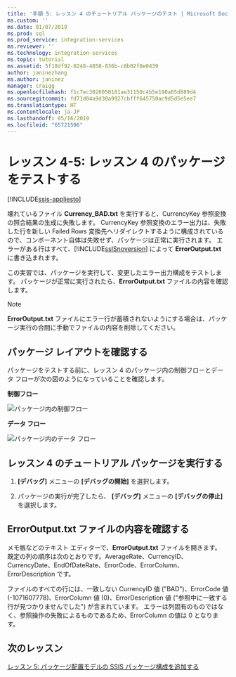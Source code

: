 ```yaml
---
title: '手順 5: レッスン 4 のチュートリアル パッケージのテスト | Microsoft Docs'
ms.custom: ''
ms.date: 01/07/2019
ms.prod: sql
ms.prod_service: integration-services
ms.reviewer: ''
ms.technology: integration-services
ms.topic: tutorial
ms.assetid: 5f18df92-0248-4858-836b-c8b02f0e0439
author: janinezhang
ms.author: janinez
manager: craigg
ms.openlocfilehash: f1c7ec3026050181ae31150c4b5e190a65d889d4
ms.sourcegitcommit: fd71d04a9d30a9927cbfff645750ac9d5d5e5ee7
ms.translationtype: HT
ms.contentlocale: ja-JP
ms.lasthandoff: 05/16/2019
ms.locfileid: "65721506"
---
```

# <a name="lesson-4-5-test-the-lesson-4-package"></a>レッスン 4-5: レッスン 4 のパッケージをテストする

[!INCLUDE[ssis-appliesto](../includes/ssis-appliesto-ssvrpluslinux-asdb-asdw-xxx.md)]



壊れているファイル **Currency_BAD.txt** を実行すると、CurrencyKey 参照変換の照合結果の生成に失敗します。 CurrencyKey 参照変換のエラー出力は、失敗した行を新しい Failed Rows 変換先へリダイレクトするように構成されているので、コンポーネント自体は失敗せず、パッケージは正常に実行されます。 エラーがある行はすべて、[!INCLUDE[ssISnoversion](../includes/ssisnoversion-md.md)] によって **ErrorOutput.txt** に書き込まれます。  
  
この実習では、パッケージを実行して、変更したエラー出力構成をテストします。 パッケージが正常に実行されたら、**ErrorOutput.txt** ファイルの内容を確認します。  
  
> [!NOTE]  
> **ErrorOutput.txt** ファイルにエラー行が蓄積されないようにする場合は、パッケージ実行の合間に手動でファイルの内容を削除してください。  
  
## <a name="check-the-package-layout"></a>パッケージ レイアウトを確認する  
パッケージをテストする前に、レッスン 4 のパッケージ内の制御フローとデータ フローが次の図のようになっていることを確認します。 
  
**制御フロー**  
  
![パッケージ内の制御フロー](../integration-services/media/task4lesson2control.gif "パッケージ内の制御フロー")  
  
**データ フロー**  
  
![パッケージ内のデータ フロー](../integration-services/media/task5lesson5data.gif "パッケージ内のデータ フロー")  
  
## <a name="run-the-lesson-4-tutorial-package"></a>レッスン 4 のチュートリアル パッケージを実行する  
  
1.  **[デバッグ]** メニューの **[デバッグの開始]** を選択します。  
  
2.  パッケージの実行が完了したら、 **[デバッグ]** メニューの **[デバッグの停止]** を選択します。  
  
## <a name="view-the-contents-of-the-erroroutputtxt-file"></a>ErrorOutput.txt ファイルの内容を確認する  
  
メモ帳などのテキスト エディターで、**ErrorOutput.txt** ファイルを開きます。 既定の列の順序は次のとおりです。AverageRate、CurrencyID、CurrencyDate、EndOfDateRate、ErrorCode、ErrorColumn、ErrorDescription です。  
 
ファイルのすべての行には、一致しない CurrencyID 値 ("BAD")、ErrorCode 値 (-1071607778)、ErrorColumn 値 (0)、ErrorDescription 値 ("参照中に一致する行が見つかりませんでした") が含まれています。 エラーは列固有のものではなく、参照操作の失敗によるものであるため、ErrorColumn の値は 0 となります。
  
  
## <a name="next-lesson"></a>次のレッスン
[レッスン 5: パッケージ配置モデルの SSIS パッケージ構成を追加する](../integration-services/lesson-5-add-ssis-package-configurations-for-the-package-deployment-model.md)  
